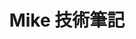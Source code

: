 ---
title: "Mike 技術筆記"
menu:
    main:
        name: Home
        weight: 1
        params:
            icon: home
---